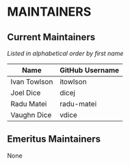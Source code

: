 # MAINTAINERS

## Current Maintainers

_Listed in alphabetical order by first name_

| Name | GitHub Username |
| --- | --- |
| Ivan Towlson | itowlson |
| Joel Dice | dicej |
| Radu Matei | radu-matei |
| Vaughn Dice | vdice |

## Emeritus Maintainers

None
